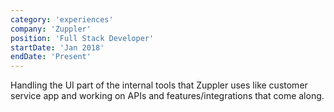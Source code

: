 ```yaml
---
category: 'experiences'
company: 'Zuppler'
position: 'Full Stack Developer'
startDate: 'Jan 2018'
endDate: 'Present'
---
```


Handling the UI part of the internal tools that Zuppler uses like customer service app and working on APIs and features/integration­s that come along.
